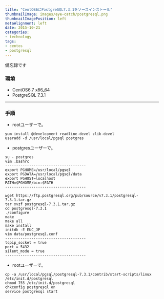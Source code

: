 ```yaml
---
title: "CentOS6にPostgreSQL7.3.1をソースインストール"
thumbnailImage: images/eye-catch/postgresql.png
thumbnailImagePosition: left
metaAlignment: left
date: 2015-10-21
categories:
- technology
tags:
- centos
- postgresql
---
```


備忘録です

### 環境

- CentOS6.7 x86_64
- PostgreSQL 7.3.1
<!--more-->

---

### 手順

- rootユーザーで。

```
yum install @development readline-devel zlib-devel
useradd -d /usr/local/pgsql postgres
```

- postgresユーザーで。

```
su - postgres
vim .bashrc
-------------------------------------
export PGHOME=/usr/local/pgsql
export PGDATA=/usr/local/pgsql/data
export PGHOST=localhost
PATH=$PGHOME/bin:$PATH
-------------------------------------

wget https://ftp.postgresql.org/pub/source/v7.3.1/postgresql-7.3.1.tar.gz
tar xvzf postgresql-7.3.1.tar.gz
cd postgresql-7.3.1
./configure
make
make all
make install
initdb -E EUC_JP
vim data/postgresql.conf
-------------------------------------
tcpip_socket = true
port = 5432
silent_mode = true
-------------------------------------
```

- rootユーザーで。

```
cp -a /usr/local/pgsql/postgresql-7.3.1/contrib/start-scripts/linux /etc/init.d/postgresql
chmod 755 /etc/init.d/postgresql
chkconfig postgresql on
service postgresql start
```
